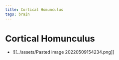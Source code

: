 ```yaml
---
title: Cortical Homunculus
tags: brain
---
```


# Cortical Homunculus
- ![[../assets/Pasted image 20220509154234.png]]
























